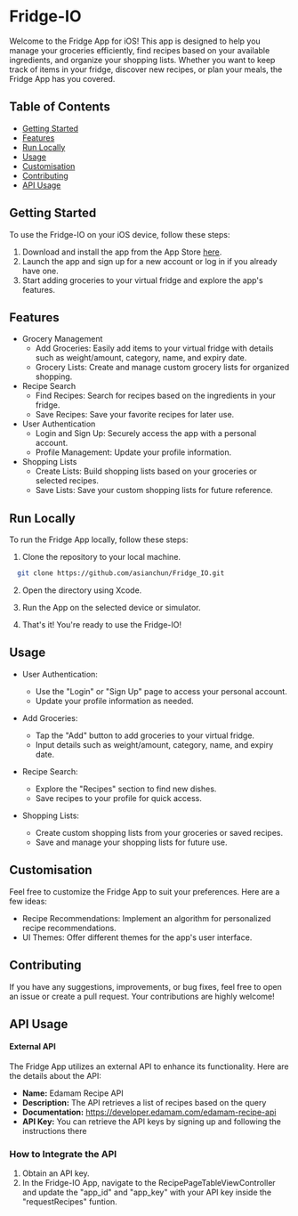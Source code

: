 # Fridge-IO

Welcome to the Fridge App for iOS! This app is designed to help you manage your groceries efficiently, find recipes based on your available ingredients, and organize your shopping lists. Whether you want to keep track of items in your fridge, discover new recipes, or plan your meals, the Fridge App has you covered.

## Table of Contents

- [Getting Started](#getting-started)
- [Features](#features)
- [Run Locally](#run-locally)
- [Usage](#usage)
- [Customisation](#customisation)
- [Contributing](#contributing)
- [API Usage](#api-usage)

## Getting Started

To use the Fridge-IO on your iOS device, follow these steps:

1. Download and install the app from the App Store [here](#https://apps.apple.com/us/app/fridge-io/id6473154554).
2. Launch the app and sign up for a new account or log in if you already have one.
3. Start adding groceries to your virtual fridge and explore the app's features.

## Features

- Grocery Management
    - Add Groceries: Easily add items to your virtual fridge with details such as weight/amount, category, name, and expiry date.
    - Grocery Lists: Create and manage custom grocery lists for organized shopping.
- Recipe Search
    - Find Recipes: Search for recipes based on the ingredients in your fridge.
    - Save Recipes: Save your favorite recipes for later use.
- User Authentication
    - Login and Sign Up: Securely access the app with a personal account.
    - Profile Management: Update your profile information.
- Shopping Lists
    - Create Lists: Build shopping lists based on your groceries or selected recipes.
    - Save Lists: Save your custom shopping lists for future reference.

## Run Locally

To run the Fridge App locally, follow these steps:

1. Clone the repository to your local machine.

```bash
  git clone https://github.com/asianchun/Fridge_IO.git
```

2. Open the directory using Xcode.

3. Run the App on the selected device or simulator.

4. That's it! You're ready to use the Fridge-IO!

## Usage

- User Authentication:
    - Use the "Login" or "Sign Up" page to access your personal account.
    - Update your profile information as needed.

- Add Groceries:
    - Tap the "Add" button to add groceries to your virtual fridge.
    - Input details such as weight/amount, category, name, and expiry date.

- Recipe Search:
    - Explore the "Recipes" section to find new dishes.
    - Save recipes to your profile for quick access.

- Shopping Lists:
    - Create custom shopping lists from your groceries or saved recipes.
    - Save and manage your shopping lists for future use.

## Customisation

Feel free to customize the Fridge App to suit your preferences. Here are a few ideas:

- Recipe Recommendations: Implement an algorithm for personalized recipe recommendations.
- UI Themes: Offer different themes for the app's user interface.

## Contributing

If you have any suggestions, improvements, or bug fixes, feel free to open an issue or create a pull request. Your contributions are highly welcome!

## API Usage

#### External API

The Fridge App utilizes an external API to enhance its functionality. Here are the details about the API:

- **Name:** Edamam Recipe API
- **Description:** The API retrieves a list of recipes based on the query
- **Documentation:** https://developer.edamam.com/edamam-recipe-api
- **API Key:** You can retrieve the API keys by signing up and following the instructions there

### How to Integrate the API

1. Obtain an API key.
2. In the Fridge-IO App, navigate to the RecipePageTableViewController and update the "app_id" and "app_key" with your API key inside the "requestRecipes" funtion.
